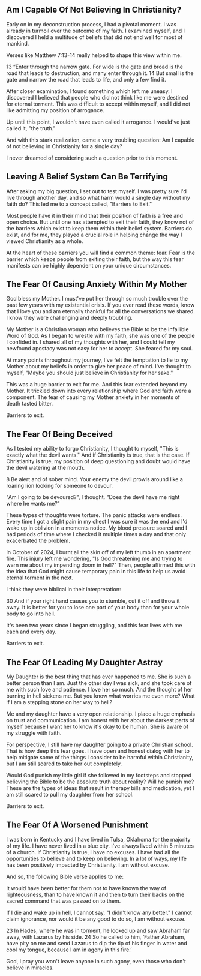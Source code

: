<div id='meta'>
    <div key='subtext' value='Are you free to leave?'></div>
    <div key='dob' value='2/2/2025'></div>
    <div key='description' value="Is leaving Christianity easy? For me, it wasn't. It was one of the most difficult things I have ever faced, and I am still actively walking through it. In this piece, I walk through the idea of 'Barriers to Exit' which are forces within a belief system which exists as a mean to prevent people from leaving. Enjoy."></div>
    <div key='keywords' value='God, Faith, Deconstruction, Doubt, Faith Crisis, Fear, Religion, Christianity, Belief'></div>
</div>


## Am I Capable Of Not Believing In Christianity?
Early on in my deconstruction process, I had a pivotal moment. I was already in turmoil over the outcome of my faith. I examined myself, and I discovered I held a multitude of beliefs that did not end well for most of mankind.

Verses like Matthew 7:13-14 really helped to shape this view within me.

<bible-quote title="Matthew 7:13-14" translation="NIV">
    13 “Enter through the narrow gate. For wide is the gate and broad is the road that leads to destruction, and many enter through it. 14 But small is the gate and narrow the road that leads to life, and only a few find it.
</bible-quote>

After closer examination, I found something which left me uneasy. I discovered I believed that people who did not think like me were destined for eternal torment. This was difficult to accept within myself, and I did not like admitting my position of arrogance.

Up until this point, I wouldn't have even called it arrogance. I would've just called it, "the truth."

And with this stark realization, came a very troubling question: Am I capable of not believing in Christianity for a single day?

I never dreamed of considering such a question prior to this moment.

## Leaving A Belief System Can Be Terrifying
After asking my big question, I set out to test myself. I was pretty sure I'd live through another day, and so what harm would a single day without my faith do? This led me to a concept called, "Barriers to Exit."

Most people have it in their mind that their position of faith is a free and open choice. But until one has attempted to exit their faith, they know not of the barriers which exist to keep them within their belief system. Barriers do exist, and for me, they played a crucial role in helping change the way I viewed Christianity as a whole.

At the heart of these barriers you will find a common theme: fear. Fear is the barrier which keeps people from exiting their faith, but the way this fear manifests can be highly dependent on your unique circumstances. 

## The Fear Of Causing Anxiety Within My Mother
God bless my Mother. I must've put her through so much trouble over the past few years with my existential crisis. If you ever read these words, know that I love you and am eternally thankful for all the conversations we shared. I know they were challenging and deeply troubling.

My Mother is a Christian woman who believes the Bible to be the infallible Word of God. As I began to wrestle with my faith, she was one of the people I confided in. I shared all of my thoughts with her, and I could tell my newfound apostacy was not easy for her to accept. She feared for my soul.

At many points throughout my journey, I've felt the temptation to lie to my Mother about my beliefs in order to give her peace of mind. I've thought to myself, "Maybe you should just believe in Christianity for her sake."

This was a huge barrier to exit for me. And this fear extended beyond my Mother. It trickled down into every relationship where God and faith were a component. The fear of causing my Mother anxiety in her moments of death tasted bitter. 

Barriers to exit.

## The Fear Of Being Deceived
As I tested my ability to forgo Christianity, I thought to myself, "This is exactly what the devil wants." And if Christianity is true, that is the case. If Christianity is true, my position of deep questioning and doubt would have the devil watering at the mouth.

<bible-quote title="1 Peter 5:8" translation="NIV">
    8 Be alert and of sober mind. Your enemy the devil prowls around like a roaring lion looking for someone to devour.
</bible-quote>

"Am I going to be devoured?", I thought. "Does the devil have me right where he wants me?"

These types of thoughts were torture. The panic attacks were endless. Every time I got a slight pain in my chest I was sure it was the end and I'd wake up in oblivion in a moments notice. My blood pressure soared and I had periods of time where I checked it multiple times a day and that only exacerbated the problem.

In October of 2024, I burnt all the skin off of my left thumb in an apartment fire. This injury left me wondering, "Is God threatening me and trying to warn me about my impending doom in hell?" Then, people affirmed this with the idea that God might cause temporary pain in this life to help us avoid eternal torment in the next.

I think they were biblical in their interpretation:

<bible-quote title="Matthew 5:30" translation="NIV">
    30 And if your right hand causes you to stumble, cut it off and throw it away. It is better for you to lose one part of your body than for your whole body to go into hell.
</bible-quote>

It's been two years since I began struggling, and this fear lives with me each and every day.

Barriers to exit.

## The Fear Of Leading My Daughter Astray
My Daughter is the best thing that has ever happened to me. She is such a better person than I am. Just the other day I was sick, and she took care of me with such love and patience. I love her so much. And the thought of her burning in hell sickens me. But you know what worries me even more? What if I am a stepping stone on her way to hell?

Me and my daughter have a very open relationship. I place a huge emphasis on trust and communication. I am honest with her about the darkest parts of myself because I want her to know it's okay to be human. She is aware of my struggle with faith.

For perspective, I still have my daughter going to a private Christian school. That is how deep this fear goes. I have open and honest dialog with her to help mitigate some of the things I consider to be harmful within Christianity, but I am still scared to take her out completely.

Would God punish my little girl if she followed in my footsteps and stopped believing the Bible to be the absolute truth about reality? Will he punish me? These are the types of ideas that result in therapy bills and medication, yet I am still scared to pull my daughter from her school.

Barriers to exit.

## The Fear Of A Worsened Punishment
I was born in Kentucky and I have lived in Tulsa, Oklahoma for the majority of my life. I have never lived in a blue city. I've always lived within 5 minutes of a church. If Christianity is true, I have no excuses. I have had all the opportunities to believe and to keep on believing. In a lot of ways, my life has been positively impacted by Christianity. I am without excuse.

And so, the following Bible verse applies to me:

<bible-quote title="2 Peter 2:21" translation="NIV">
    It would have been better for them not to have known the way of righteousness, than to have known it and then to turn their backs on the sacred command that was passed on to them.
</bible-quote>

If I die and wake up in hell, I cannot say, "I didn't know any better." I cannot claim ignorance, nor would it be any good to do so, I am without excuse.

<bible-quote title="Luke 16:23-24" translation="NIV">
    23 In Hades, where he was in torment, he looked up and saw Abraham far away, with Lazarus by his side. 24 So he called to him, ‘Father Abraham, have pity on me and send Lazarus to dip the tip of his finger in water and cool my tongue, because I am in agony in this fire.’
</bible-quote>

God, I pray you won't leave anyone in such agony, even those who don't believe in miracles.